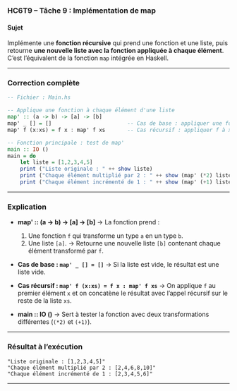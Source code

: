 ### **HC6T9 – Tâche 9 : Implémentation de map**

#### **Sujet**

Implémente une **fonction récursive** qui prend une fonction et une liste, puis retourne **une nouvelle liste avec la fonction appliquée à chaque élément**.
C’est l’équivalent de la fonction `map` intégrée en Haskell.

---

### **Correction complète**

```haskell
-- Fichier : Main.hs

-- Applique une fonction à chaque élément d'une liste
map' :: (a -> b) -> [a] -> [b]
map' _ [] = []                        -- Cas de base : appliquer une fonction à une liste vide donne une liste vide
map' f (x:xs) = f x : map' f xs       -- Cas récursif : appliquer f à x et continuer avec xs

-- Fonction principale : test de map'
main :: IO ()
main = do
    let liste = [1,2,3,4,5]
    print ("Liste originale : " ++ show liste)
    print ("Chaque élément multiplié par 2 : " ++ show (map' (*2) liste))
    print ("Chaque élément incrémenté de 1 : " ++ show (map' (+1) liste))
```

---

### **Explication**

* **map' :: (a -> b) -> [a] -> [b]**
  → La fonction prend :

  1. Une fonction `f` qui transforme un type `a` en un type `b`.
  2. Une liste `[a]`.
     → Retourne une nouvelle liste `[b]` contenant chaque élément transformé par `f`.

* **Cas de base : `map' _ [] = []`**
  → Si la liste est vide, le résultat est une liste vide.

* **Cas récursif : `map' f (x:xs) = f x : map' f xs`**
  → On applique `f` au premier élément `x` et on concatène le résultat avec l’appel récursif sur le reste de la liste `xs`.

* **main :: IO ()**
  → Sert à tester la fonction avec deux transformations différentes (`(*2)` et `(+1)`).

---

### **Résultat à l’exécution**

```
"Liste originale : [1,2,3,4,5]"
"Chaque élément multiplié par 2 : [2,4,6,8,10]"
"Chaque élément incrémenté de 1 : [2,3,4,5,6]"
```

---
